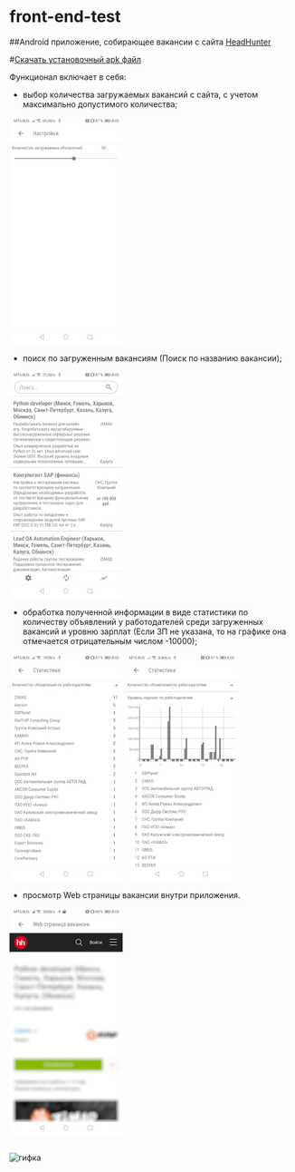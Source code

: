 # front-end-test
##Android приложение, собирающее вакансии с сайта [HeadHunter](https://kaluga.hh.ru/search/vacancy?L_is_autosearch=false&area=43&clusters=true&enable_snippets=true&no_magic=true&specialization=1.221&page=)

#[Скачать установочный apk файл](https://github.com/DERVdice/front-end-test/raw/master/install_app.apk)

Функционал включает в себя:
- выбор количества загружаемых вакансий с сайта, с учетом максимально допустимого количества;

![Настройки](https://github.com/DERVdice/front-end-test/blob/master/images/settings_view.jpg)
- поиск по загруженным вакансиям (Поиск по названию вакансии);

![Главный экран](https://github.com/DERVdice/front-end-test/blob/master/images/main_view.jpg)
- обработка полученной информации в виде статистики по количеству объявлений у работодателей среди загруженных вакансий и уровню зарплат (Если ЗП не указана, то на графике она отмечается отрицательным числом -10000);

![Статистика 1](https://github.com/DERVdice/front-end-test/blob/master/images/statisitc_1.jpg)
![Статистика 2](https://github.com/DERVdice/front-end-test/blob/master/images/statistic_2.jpg) 
- просмотр Web страницы вакансии внутри приложения.

![Web страница](https://github.com/DERVdice/front-end-test/blob/master/images/web_page.jpg)


##
![гифка](https://github.com/DERVdice/front-end-test/blob/master/images/demonstration.gif)
